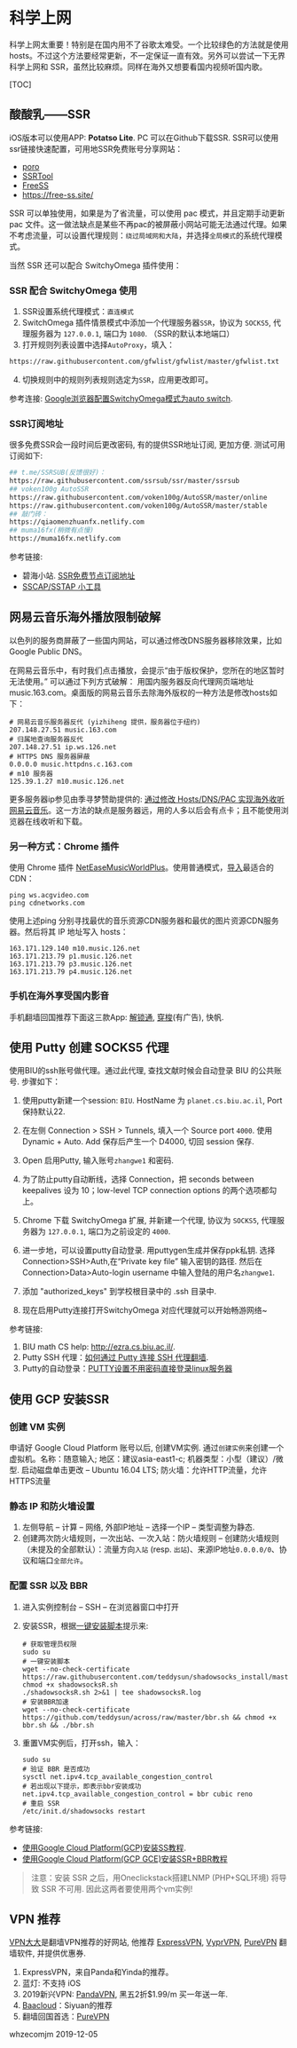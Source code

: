 # 科学上网

科学上网太重要！特别是在国内用不了谷歌太难受。一个比较绿色的方法就是使用hosts。不过这个方法要经常更新，不一定保证一直有效。另外可以尝试一下无界科学上网和 SSR，虽然比较麻烦。同样在海外又想要看国内视频听国内歌。

[TOC]


## 酸酸乳——SSR

iOS版本可以使用APP:  **Potatso Lite**. PC 可以在Github下载SSR. SSR可以使用ssr链接快速配置，可用地SSR免费账号分享网站：

- [poro](http://poro.cx/)
- [SSRTool](https://ssrtool.us/tool/free_ssr)
- [FreeSS](https://ssx.re/)
- https://free-ss.site/



SSR 可以单独使用，如果是为了省流量，可以使用 pac 模式，并且定期手动更新pac 文件。这一做法缺点是某些不再pac的被屏蔽小网站可能无法通过代理。如果不考虑流量，可以设置代理规则：`绕过局域网和大陆`，并选择`全局模式`的系统代理模式。

当然 SSR 还可以配合 SwitchyOmega 插件使用：



### SSR 配合 SwitchyOmega 使用

1. SSR设置系统代理模式：`直连模式`
2. SwitchOmega 插件情景模式中添加一个代理服务器`SSR`，协议为 `SOCKS5`, 代理服务器为 `127.0.0.1`, 端口为 `1080`. （SSR的默认本地端口）
3. 打开规则列表设置中选择`AutoProxy`，填入：

```html
https://raw.githubusercontent.com/gfwlist/gfwlist/master/gfwlist.txt
```

4. 切换规则中的规则列表规则选定为`SSR`，应用更改即可。

参考连接: [Google浏览器配置SwitchyOmega模式为auto switch](https://blog.csdn.net/u011068702/article/details/86624940).



### SSR订阅地址

很多免费SSR会一段时间后更改密码, 有的提供SSR地址订阅, 更加方便. 测试可用订阅如下:

```bash
## t.me/SSRSUB(反馈很好)：
https://raw.githubusercontent.com/ssrsub/ssr/master/ssrsub
## voken100g AutoSSR
https://raw.githubusercontent.com/voken100g/AutoSSR/master/online
https://raw.githubusercontent.com/voken100g/AutoSSR/master/stable
## 敲门砖：
https://qiaomenzhuanfx.netlify.com
## muma16fx(稍微有点慢)
https://muma16fx.netlify.com
```



参考链接:

- 碧海小站. [SSR免费节点订阅地址](https://bhqt.ltd/?p=240)
- [SSCAP/SSTAP 小工具](https://www.ssrtool.com/tool/free_ssr )





## 网易云音乐海外播放限制破解

以色列的服务商屏蔽了一些国内网站，可以通过修改DNS服务器移除效果，比如 Google Public DNS。


在网易云音乐中，有时我们点击播放，会提示“由于版权保护，您所在的地区暂时无法使用。” 可以通过下列方式破解： 用国内服务器反向代理网页端地址 music.163.com。桌面版的网易云音乐去除海外版权的一种方法是修改hosts如下：

```shell
# 网易云音乐服务器反代 (yizhiheng 提供，服务器位于纽约)
207.148.27.51 music.163.com
# 归属地查询服务器反代
207.148.27.51 ip.ws.126.net
# HTTPS DNS 服务器屏蔽
0.0.0.0 music.httpdns.c.163.com
# m10 服务器
125.39.1.27 m10.music.126.net
```
更多服务器ip参见由季寻梦赞助提供的: [通过修改 Hosts/DNS/PAC 实现海外收听网易云音乐](https://jixun.moe/post/oversea-netease-cloud-music-by-hosts/)。这一方法的缺点是服务器远，用的人多以后会有点卡；且不能使用浏览器在线收听和下载。



### 另一种方式：Chrome 插件

使用 Chrome 插件 [NetEaseMusicWorldPlus](https://github.com/nondanee/NetEaseMusicWorldPlus)。使用普通模式，[导入](https://github.com/acgotaku/NetEaseMusicWorld)最适合的 CDN：

```shell
ping ws.acgvideo.com
ping cdnetworks.com
```

使用上述ping 分别寻找最优的音乐资源CDN服务器和最优的图片资源CDN服务器。然后将其 IP 地址写入 hosts：

```shell
163.171.129.140 m10.music.126.net
163.171.213.79 p1.music.126.net
163.171.213.79 p3.music.126.net
163.171.213.79 p4.music.126.net
```



### 手机在海外享受国内影音

手机翻墙回国推荐下面这三款App: [解锁通](https://www.jiesuotong.com), [穿梭](https://www.transocks.com)(有广告), 快帆.



## 使用 Putty 创建 SOCKS5 代理

使用BIU的ssh账号做代理。通过此代理, 查找文献时候会自动登录 BIU 的公共账号. 步骤如下：

1. 使用putty新建一个session: `BIU`. HostName 为 `planet.cs.biu.ac.il`, Port 保持默认22.

2. 在左侧 Connection > SSH > Tunnels, 填入一个 Source port `4000`. 使用 Dynamic + Auto. Add 保存后产生一个 D4000, 切回 session 保存. 

3. Open 启用Putty, 输入账号`zhangwe1` 和密码.

4. 为了防止putty自动断线，选择 Connection，把 seconds between keepalives 设为 10；low-level TCP connection options 的两个选项都勾上。

5. Chrome 下载 SwitchyOmega 扩展, 并新建一个代理, 协议为 `SOCKS5`, 代理服务器为 `127.0.0.1`, 端口为之前设定的 `4000`. 

6. 进一步地，可以设置putty自动登录. 用puttygen生成并保存ppk私钥. 选择Connection>SSH>Auth,在“Private key file” 输入密钥的路径. 然后在Connection>Data>Auto-login username 中输入登陆的用户名`zhangwe1`. 

7. 添加 "authorized_keys" 到学校根目录中的 .ssh 目录中.

8. 现在启用Putty连接打开SwitchyOmega 对应代理就可以开始畅游网络~

   

参考链接: 

1. BIU math CS help: <http://ezra.cs.biu.ac.il/>.
2. Putty SSH 代理：[如何通过 Putty 连接 SSH 代理翻墙](https://jingpin.org/putty-ssh-tunnel/).
3. Putty的自动登录：[PUTTY设置不用密码直接登录linux服务器](https://blog.csdn.net/lincy100/article/details/7007939)



## 使用 GCP 安装SSR

### 创建 VM 实例

申请好 Google Cloud Platform 账号以后, 创建VM实例. 通过`创建实例`来创建一个虚拟机。名称：随意输入; 地区：建议asia-east1-c; 机器类型：小型（建议）/微型. 启动磁盘单击更改 – Ubuntu 16.04 LTS; 防火墙：允许HTTP流量，允许HTTPS流量



### 静态 IP 和防火墙设置

1. 左侧导航 – 计算 – 网络, 外部IP地址 – 选择一个IP – 类型调整为静态.
2. 创建两次防火墙规则，一次出站、一次入站：防火墙规则 – 创建防火墙规则（未提及的全部默认）：流量方向`入站` (resp. `出站`)、来源IP地址`0.0.0.0/0`、协议和端口`全部允许`。

   

### 配置 SSR 以及 BBR

1. 进入实例控制台 – SSH – 在浏览器窗口中打开

2. 安装SSR，根据[一键安装脚本](https://shadowsocks.be/9.html)提示来:

   ```shell
   # 获取管理员权限
   sudo su
   # 一键安装脚本
   wget --no-check-certificate https://raw.githubusercontent.com/teddysun/shadowsocks_install/master/shadowsocksR.sh
   chmod +x shadowsocksR.sh
   ./shadowsocksR.sh 2>&1 | tee shadowsocksR.log
   # 安装BBR加速
   wget --no-check-certificate https://github.com/teddysun/across/raw/master/bbr.sh && chmod +x bbr.sh && ./bbr.sh
   ```

3. 重置VM实例后，打开ssh，输入：

   ```shell
   sudo su
   # 验证 BBR 是否成功
   sysctl net.ipv4.tcp_available_congestion_control
   # 若出现以下提示，即表示bbr安装成功
   net.ipv4.tcp_available_congestion_control = bbr cubic reno
   # 重启 SSR
   /etc/init.d/shadowsocks restart
   ```

   

参考链接: 

- [使用Google Cloud Platform(GCP)安装SS教程](http://www.mzh.ren/gcp-free-ss.html).
- [使用Google Cloud Platform(GCP GCE)安装SSR+BBR教程](https://suiyuanjian.com/124.html)



> 注意：安装 SSR 之后，用Oneclickstack搭建LNMP (PHP+SQL环境) 将导致 SSR 不可用. 因此这两者要使用两个vm实例!



## VPN 推荐

[VPN大大](https://www.vpndada.com/best-vpns-for-china-cn/)是翻墙VPN推荐的好网站, 他推荐 [ExpressVPN](https://www.vpndada.com/go/expressvpn-cn), [VyprVPN](https://www.vpndada.com/go/vyprvpn-cn), [PureVPN](https://www.vpndada.com/go/purevpn) 翻墙软件, 并提供优惠券.

1. ExpressVPN，来自Panda和Yinda的推荐。
2. 蓝灯: 不支持 iOS
3. 2019新兴VPN: [PandaVPN](https://www.ipandavpn.com/), 黑五2折$1.99/m 买一年送一年.
4. [Baacloud](https://www.baacloud.com/)：Siyuan的推荐
5. 翻墙回国首选：[PureVPN](https://www.vpndada.com/go/purevpn) 





whzecomjm 
2019-12-05



